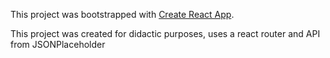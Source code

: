 This project was bootstrapped with [Create React App](https://github.com/facebook/create-react-app).

<p>This project was created for didactic purposes, uses a react router and API from JSONPlaceholder  </p>
